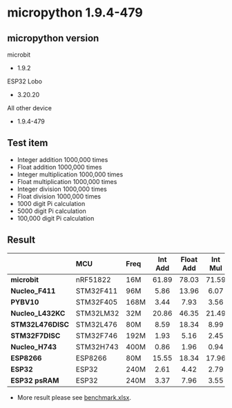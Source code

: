 # micropython 1.9.4-479

## micropython version

microbit
* 1.9.2

ESP32 Lobo
* 3.20.20

All other device
* 1.9.4-479

## Test item

* Integer addition 1000,000 times
* Float addition 1000,000 times
* Integer multiplication 1000,000 times
* Float multiplication 1000,000 times
* Integer division 1000,000 times
* Float division 1000,000 times
* 1000 digit Pi calculation
* 5000 digit Pi calculation
* 100,000 digit Pi calculation

## Result

|                 |MCU      |Freq|Int Add|Float Add|Int Mul|Float Mul|Int div|Float Div|Pi:1000|Pi:5000|Pi:100000|
|:---             |:---     |:---|:----: |:----:   |:----: |:----:   |:----: |:----:   |:----: |:----: |:----:   |
|**microbit**     |nRF51822 |16M |61.89  |78.03    |71.59  |81.60    |67.95  |106.87   |10.98  |-      |-        |
|**Nucleo_F411**  |STM32F411|96M |5.86   |13.96    |6.07   |14.02    |6.07   |14.07    |1.25   |19.03  |-        |
|**PYBV10**       |STM32F405|168M|3.44   |7.93     |3.56   |7.97     |3.56   |8.13     |0.67   |10.8   |-        |
|**Nucleo_L432KC**|STM32LM32|32M |20.86  |46.35    |21.49  |46.55    |21.95  |46.71    |2.60   |49.44  |-        |
|**STM32L476DISC**|STM32L476|80M |8.59   |18.34    |8.99   |18.42    |8.93   |18.49    |1.37   |21.45  |-        |
|**STM32F7DISC**  |STM32F746|192M|1.93   |5.16     |2.45   |5.08     |2.12   |5.39     |0.21   |5.42   |4276.47  |
|**Nucleo_H743**  |STM32H743|400M|0.86   |1.96     |0.94   |1.98     |0.91   |2.07     |0.11   |4.66   |1004.32  |
|**ESP8266**      |ESP8266  |80M |15.55  |18.34    |17.96  |18.92    |16.96  |21.46    |2.09   |40.22  |-        |
|**ESP32**        |ESP32    |240M|2.61   |4.42     |2.79   |4.42     |2.72   |4.66     |0.57   |8.41   |-        |
|**ESP32 psRAM**  |ESP32    |240M|3.37   |7.96     |3.55   |17.88    |15.25  |8.32     |0.67   |18.01  |12394.50 |

* More result please see [benchmark.xlsx](benchmarks.xlsx).  
